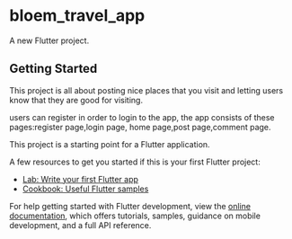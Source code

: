 # bloem_travel_app

A new Flutter project.

## Getting Started


This project is all about posting nice places that you visit and letting users know that they are good for visiting.

users can register in order to login to the app,
the app consists of these pages:register page,login page, home page,post page,comment page. 















This project is a starting point for a Flutter application.

A few resources to get you started if this is your first Flutter project:

- [Lab: Write your first Flutter app](https://docs.flutter.dev/get-started/codelab)
- [Cookbook: Useful Flutter samples](https://docs.flutter.dev/cookbook)

For help getting started with Flutter development, view the
[online documentation](https://docs.flutter.dev/), which offers tutorials,
samples, guidance on mobile development, and a full API reference.
